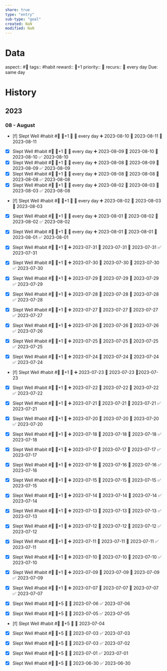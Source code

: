 ```yaml
---
share: true
type: "entry"
sub-type: "goal"
created: NaN 
modified: NaN
---
```

# Data
aspect:: #🛌
tags:: #habit
reward:: 🥄+1
priority:: 🔺
recurs:: 🔁 every day
Due: same day
# History
## 2023
### 08 - August
- [f] Slept Well #habit #🛌 🥄+1 🔺 🔁 every day ➕ 2023-08-10 🛫 2023-08-11 📅 2023-08-11
- [x] Slept Well #habit #🛌 🥄+1 🔺 🔁 every day ➕ 2023-08-09 🛫 2023-08-10 📅 2023-08-10 ✅ 2023-08-10
- [x] Slept Well #habit #🛌 🥄+1 🔺 🔁 every day ➕ 2023-08-08 🛫 2023-08-09 📅 2023-08-09 ✅ 2023-08-09
- [x] Slept Well #habit #🛌 🥄+1 🔺 🔁 every day ➕ 2023-08-08 🛫 2023-08-08 📅 2023-08-08 ✅ 2023-08-08
- [x] Slept Well #habit #🛌 🥄+1 🔺 🔁 every day ➕ 2023-08-02 🛫 2023-08-03 📅 2023-08-03 ✅ 2023-08-08
- [f] Slept Well #habit #🛌 🥄+1 🔺 🔁 every day ➕ 2023-08-02 🛫 2023-08-03 📅 2023-08-03
- [x] Slept Well #habit #🛌 🥄+1 🔺 🔁 every day ➕ 2023-08-01 🛫 2023-08-02 📅 2023-08-02 ✅ 2023-08-02
- [x] Slept Well #habit #🛌 🥄+1 🔺 🔁 every day ➕ 2023-08-01 🛫 2023-08-01 📅 2023-08-01 ✅ 2023-08-01
- [x] Slept Well #habit #🛌 🥄+1 🔺 ➕ 2023-07-31 🛫 2023-07-31 📅 2023-07-31 ✅ 2023-07-31

- [x] Slept Well #habit #🛌 🥄+1 🔺 ➕ 2023-07-30 🛫 2023-07-30 📅 2023-07-30 ✅ 2023-07-30
- [x] Slept Well #habit #🛌 🥄+1 🔺 ➕ 2023-07-29 🛫 2023-07-29 📅 2023-07-29 ✅ 2023-07-29
- [x] Slept Well #habit #🛌 🥄+1 🔺 ➕ 2023-07-28 🛫 2023-07-28 📅 2023-07-28 ✅ 2023-07-28
- [x] Slept Well #habit #🛌 🥄+1 🔺 ➕ 2023-07-27 🛫 2023-07-27 📅 2023-07-27 ✅ 2023-07-27
- [x] Slept Well #habit #🛌 🥄+1 🔺 ➕ 2023-07-26 🛫 2023-07-26 📅 2023-07-26 ✅ 2023-07-26

- [x] Slept Well #habit #🛌 🥄+1 🔺 ➕ 2023-07-25 🛫 2023-07-25 📅 2023-07-25 ✅ 2023-07-25
- [x] Slept Well #habit #🛌 🥄+1 🔺 ➕ 2023-07-24 🛫 2023-07-24 📅 2023-07-24 ✅ 2023-07-24
- [f] Slept Well #habit #🛌 🥄+1 🔺 ➕ 2023-07-23 🛫 2023-07-23 📆2023-07-23
- [x] Slept Well #habit #🛌 🥄+1 🔺 ➕ 2023-07-22 🛫 2023-07-22 📅 2023-07-22 ✅ 2023-07-22

- [x] Slept Well #habit #🛌 🥄+1 🔺 ➕ 2023-07-21 🛫 2023-07-21 📅 2023-07-21 ✅ 2023-07-21
- [x] Slept Well #habit #🛌 🥄+1 🔺 ➕ 2023-07-20 🛫 2023-07-20 📅 2023-07-20 ✅ 2023-07-20
- [x] Slept Well #habit #🛌 🥄+1 🔺 ➕ 2023-07-18 🛫 2023-07-18 📅 2023-07-18 ✅ 2023-07-18
- [x] Slept Well #habit #🛌 🥄+1 🔺 ➕ 2023-07-17 🛫 2023-07-17 📅 2023-07-17 ✅ 2023-07-17
- [x] Slept Well #habit #🛌 🥄+1 🔺 ➕ 2023-07-16 🛫 2023-07-16 📅 2023-07-16 ✅ 2023-07-16
- [x] Slept Well #habit #🛌 🥄+1 🔺 ➕ 2023-07-15 🛫 2023-07-15 📅 2023-07-15 ✅ 2023-07-15
- [x] Slept Well #habit #🛌 🥄+1 🔺 ➕ 2023-07-14 🛫 2023-07-14 📅 2023-07-14 ✅ 2023-07-14
- [x] Slept Well #habit #🛌 🥄+1 🔺 ➕ 2023-07-13 🛫 2023-07-13 📅 2023-07-13 ✅ 2023-07-13
- [x] Slept Well #habit #🛌 🥄+1 🔺 ➕ 2023-07-12 🛫 2023-07-12 📅 2023-07-12 ✅ 2023-07-12
- [x] Slept Well #habit #🛌 🥄+1 🔺 ➕ 2023-07-11 🛫 2023-07-11 📅 2023-07-11 ✅ 2023-07-11
- [x] Slept Well #habit #🛌 🥄+1 🔺 ➕ 2023-07-10 🛫 2023-07-10 📅 2023-07-10 ✅ 2023-07-10
- [x] Slept Well #habit #🛌 🥄+1 🔺 ➕ 2023-07-09 🛫 2023-07-09 📅 2023-07-09 ✅ 2023-07-09
- [x] Slept Well #habit #🛌 🥄+1 🔺 ➕ 2023-07-07 🛫 2023-07-07 📅 2023-07-07 ✅ 2023-07-07
- [x] Slept Well #habit #🛌 🥄+5 🔺 📅 2023-07-06 ✅ 2023-07-06

- [x] Slept Well #habit #🛌 🥄+5 🔺 📅 2023-07-05 ✅ 2023-07-05

- [f] Slept Well #habit #🛌 🥄+5 🔺 📅 2023-07-04

- [x] Slept Well #habit #🛌 🥄+5 🔺 📅 2023-07-03 ✅ 2023-07-03

- [x] Slept Well #habit #🛌 🥄+5 🔺 📅 2023-07-03 ✅ 2023-07-02

- [x] Slept Well #habit #🛌 🥄+5 🔺 📅 2023-07-01 ✅ 2023-07-01

- [x] Slept Well #habit #🛌 🥄+5 🔺 📅 2023-06-30 ✅ 2023-06-30
